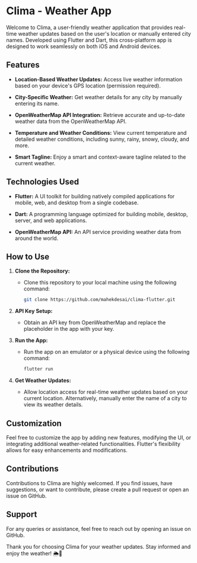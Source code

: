 # Clima - Weather App

Welcome to Clima, a user-friendly weather application that provides real-time weather updates based on the user's location or manually entered city names. Developed using Flutter and Dart, this cross-platform app is designed to work seamlessly on both iOS and Android devices.

## Features

- **Location-Based Weather Updates:** Access live weather information based on your device's GPS location (permission required).

- **City-Specific Weather:** Get weather details for any city by manually entering its name.

- **OpenWeatherMap API Integration:** Retrieve accurate and up-to-date weather data from the OpenWeatherMap API.

- **Temperature and Weather Conditions:** View current temperature and detailed weather conditions, including sunny, rainy, snowy, cloudy, and more.

- **Smart Tagline:** Enjoy a smart and context-aware tagline related to the current weather.

## Technologies Used

- **Flutter:** A UI toolkit for building natively compiled applications for mobile, web, and desktop from a single codebase.

- **Dart:** A programming language optimized for building mobile, desktop, server, and web applications.

- **OpenWeatherMap API:** An API service providing weather data from around the world.

## How to Use

1. **Clone the Repository:**
   - Clone this repository to your local machine using the following command:
     ```bash
     git clone https://github.com/mahekdesai/clima-flutter.git
     ```

2. **API Key Setup:**
   - Obtain an API key from OpenWeatherMap and replace the placeholder in the app with your key.

3. **Run the App:**
   - Run the app on an emulator or a physical device using the following command:
     ```bash
     flutter run
     ```

4. **Get Weather Updates:**
   - Allow location access for real-time weather updates based on your current location. Alternatively, manually enter the name of a city to view its weather details.

## Customization

Feel free to customize the app by adding new features, modifying the UI, or integrating additional weather-related functionalities. Flutter's flexibility allows for easy enhancements and modifications.

## Contributions

Contributions to Clima are highly welcomed. If you find issues, have suggestions, or want to contribute, please create a pull request or open an issue on GitHub.

## Support

For any queries or assistance, feel free to reach out by opening an issue on GitHub.

Thank you for choosing Clima for your weather updates. Stay informed and enjoy the weather! 🌦️📱
